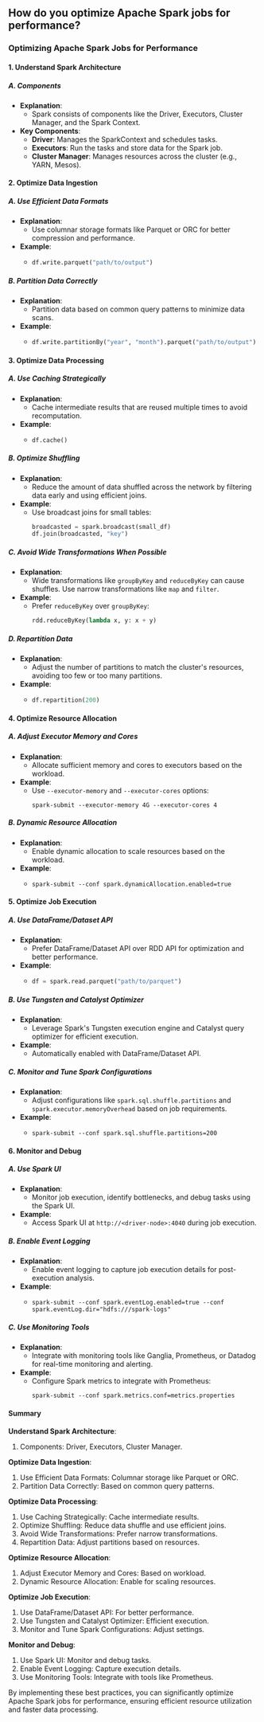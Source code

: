 ## How do you optimize Apache Spark jobs for performance?


### Optimizing Apache Spark Jobs for Performance

#### 1. Understand Spark Architecture

##### **A. Components**
- **Explanation**:
  - Spark consists of components like the Driver, Executors, Cluster Manager, and the Spark Context.
- **Key Components**:
  - **Driver**: Manages the SparkContext and schedules tasks.
  - **Executors**: Run the tasks and store data for the Spark job.
  - **Cluster Manager**: Manages resources across the cluster (e.g., YARN, Mesos).

#### 2. Optimize Data Ingestion

##### **A. Use Efficient Data Formats**
- **Explanation**:
  - Use columnar storage formats like Parquet or ORC for better compression and performance.
- **Example**:
  - ```python
    df.write.parquet("path/to/output")
    ```

##### **B. Partition Data Correctly**
- **Explanation**:
  - Partition data based on common query patterns to minimize data scans.
- **Example**:
  - ```python
    df.write.partitionBy("year", "month").parquet("path/to/output")
    ```

#### 3. Optimize Data Processing

##### **A. Use Caching Strategically**
- **Explanation**:
  - Cache intermediate results that are reused multiple times to avoid recomputation.
- **Example**:
  - ```python
    df.cache()
    ```

##### **B. Optimize Shuffling**
- **Explanation**:
  - Reduce the amount of data shuffled across the network by filtering data early and using efficient joins.
- **Example**:
  - Use broadcast joins for small tables:
    ```python
    broadcasted = spark.broadcast(small_df)
    df.join(broadcasted, "key")
    ```

##### **C. Avoid Wide Transformations When Possible**
- **Explanation**:
  - Wide transformations like `groupByKey` and `reduceByKey` can cause shuffles. Use narrow transformations like `map` and `filter`.
- **Example**:
  - Prefer `reduceByKey` over `groupByKey`:
    ```python
    rdd.reduceByKey(lambda x, y: x + y)
    ```

##### **D. Repartition Data**
- **Explanation**:
  - Adjust the number of partitions to match the cluster's resources, avoiding too few or too many partitions.
- **Example**:
  - ```python
    df.repartition(200)
    ```

#### 4. Optimize Resource Allocation

##### **A. Adjust Executor Memory and Cores**
- **Explanation**:
  - Allocate sufficient memory and cores to executors based on the workload.
- **Example**:
  - Use `--executor-memory` and `--executor-cores` options:
    ```shell
    spark-submit --executor-memory 4G --executor-cores 4
    ```

##### **B. Dynamic Resource Allocation**
- **Explanation**:
  - Enable dynamic allocation to scale resources based on the workload.
- **Example**:
  - ```shell
    spark-submit --conf spark.dynamicAllocation.enabled=true
    ```

#### 5. Optimize Job Execution

##### **A. Use DataFrame/Dataset API**
- **Explanation**:
  - Prefer DataFrame/Dataset API over RDD API for optimization and better performance.
- **Example**:
  - ```python
    df = spark.read.parquet("path/to/parquet")
    ```

##### **B. Use Tungsten and Catalyst Optimizer**
- **Explanation**:
  - Leverage Spark's Tungsten execution engine and Catalyst query optimizer for efficient execution.
- **Example**:
  - Automatically enabled with DataFrame/Dataset API.

##### **C. Monitor and Tune Spark Configurations**
- **Explanation**:
  - Adjust configurations like `spark.sql.shuffle.partitions` and `spark.executor.memoryOverhead` based on job requirements.
- **Example**:
  - ```shell
    spark-submit --conf spark.sql.shuffle.partitions=200
    ```

#### 6. Monitor and Debug

##### **A. Use Spark UI**
- **Explanation**:
  - Monitor job execution, identify bottlenecks, and debug tasks using the Spark UI.
- **Example**:
  - Access Spark UI at `http://<driver-node>:4040` during job execution.

##### **B. Enable Event Logging**
- **Explanation**:
  - Enable event logging to capture job execution details for post-execution analysis.
- **Example**:
  - ```shell
    spark-submit --conf spark.eventLog.enabled=true --conf spark.eventLog.dir="hdfs:///spark-logs"
    ```

##### **C. Use Monitoring Tools**
- **Explanation**:
  - Integrate with monitoring tools like Ganglia, Prometheus, or Datadog for real-time monitoring and alerting.
- **Example**:
  - Configure Spark metrics to integrate with Prometheus:
    ```shell
    spark-submit --conf spark.metrics.conf=metrics.properties
    ```

#### Summary

**Understand Spark Architecture**:
1. Components: Driver, Executors, Cluster Manager.

**Optimize Data Ingestion**:
1. Use Efficient Data Formats: Columnar storage like Parquet or ORC.
2. Partition Data Correctly: Based on common query patterns.

**Optimize Data Processing**:
1. Use Caching Strategically: Cache intermediate results.
2. Optimize Shuffling: Reduce data shuffle and use efficient joins.
3. Avoid Wide Transformations: Prefer narrow transformations.
4. Repartition Data: Adjust partitions based on resources.

**Optimize Resource Allocation**:
1. Adjust Executor Memory and Cores: Based on workload.
2. Dynamic Resource Allocation: Enable for scaling resources.

**Optimize Job Execution**:
1. Use DataFrame/Dataset API: For better performance.
2. Use Tungsten and Catalyst Optimizer: Efficient execution.
3. Monitor and Tune Spark Configurations: Adjust settings.

**Monitor and Debug**:
1. Use Spark UI: Monitor and debug tasks.
2. Enable Event Logging: Capture execution details.
3. Use Monitoring Tools: Integrate with tools like Prometheus.

By implementing these best practices, you can significantly optimize Apache Spark jobs for performance, ensuring efficient resource utilization and faster data processing.
